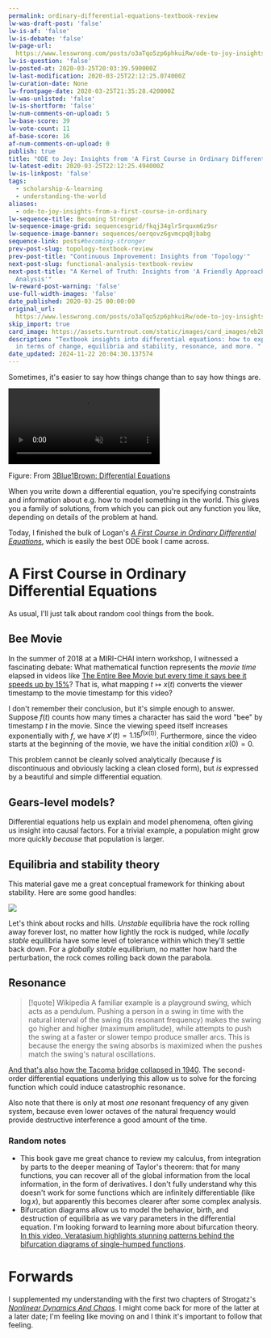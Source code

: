 ```yaml
---
permalink: ordinary-differential-equations-textbook-review
lw-was-draft-post: 'false'
lw-is-af: 'false'
lw-is-debate: 'false'
lw-page-url: 
  https://www.lesswrong.com/posts/o3aTqo5zp6phkuiRw/ode-to-joy-insights-from-a-first-course-in-ordinary
lw-is-question: 'false'
lw-posted-at: 2020-03-25T20:03:39.590000Z
lw-last-modification: 2020-03-25T22:12:25.074000Z
lw-curation-date: None
lw-frontpage-date: 2020-03-25T21:35:28.420000Z
lw-was-unlisted: 'false'
lw-is-shortform: 'false'
lw-num-comments-on-upload: 5
lw-base-score: 39
lw-vote-count: 11
af-base-score: 16
af-num-comments-on-upload: 0
publish: true
title: "ODE to Joy: Insights from 'A First Course in Ordinary Differential Equations'"
lw-latest-edit: 2020-03-25T22:12:25.494000Z
lw-is-linkpost: 'false'
tags:
  - scholarship-&-learning
  - understanding-the-world
aliases:
  - ode-to-joy-insights-from-a-first-course-in-ordinary
lw-sequence-title: Becoming Stronger
lw-sequence-image-grid: sequencesgrid/fkqj34glr5rquxm6z9sr
lw-sequence-image-banner: sequences/oerqovz6gvmcpq8jbabg
sequence-link: posts#becoming-stronger
prev-post-slug: topology-textbook-review
prev-post-title: "Continuous Improvement: Insights from 'Topology'"
next-post-slug: functional-analysis-textbook-review
next-post-title: "A Kernel of Truth: Insights from 'A Friendly Approach to Functional
  Analysis'"
lw-reward-post-warning: 'false'
use-full-width-images: 'false'
date_published: 2020-03-25 00:00:00
original_url: 
  https://www.lesswrong.com/posts/o3aTqo5zp6phkuiRw/ode-to-joy-insights-from-a-first-course-in-ordinary
skip_import: true
card_image: https://assets.turntrout.com/static/images/card_images/eb2E5Eg.png
description: "Textbook insights into differential equations: how to express systems
  in terms of change, equilibria and stability, resonance, and more. "
date_updated: 2024-11-22 20:04:30.137574
---
```






Sometimes, it's easier to say how things change than to say how things are.

<video autoplay loop muted playsinline src="https://assets.turntrout.com/static/images/posts/WCYZkZ4.mp4" type="video/mp4"><source src="https://assets.turntrout.com/static/images/posts/WCYZkZ4.mp4" type="video/mp4"></video>

Figure: From [3Blue1Brown: Differential Equations](https://www.youtube.com/watch?v=p_di4Zn4wz4)

When you write down a differential equation, you're specifying constraints and information about e.g. how to model something in the world. This gives you a family of solutions, from which you can pick out any function you like, depending on details of the problem at hand.

Today, I finished the bulk of Logan's [_A First Course in Ordinary Differential Equations_](https://www.amazon.com/First-Course-Ordinary-Differential-Equations/dp/8132235274), which is easily the best ODE book I came across.

# A First Course in Ordinary Differential Equations

As usual, I'll just talk about random cool things from the book.

## Bee Movie

In the summer of 2018 at a MIRI-CHAI intern workshop, I witnessed a fascinating debate: What mathematical function represents the _movie time_ elapsed in videos like [The Entire Bee Movie but every time it says bee it speeds up by 15%](https://www.youtube.com/watch?v=JMG1Nl7uWko)? That is, what mapping $t \mapsto x(t)$ converts the viewer timestamp to the movie timestamp for this video?

I don't remember their conclusion, but it's simple enough to answer. Suppose $f(t)$ counts how many times a character has said the word "bee" by timestamp $t$ in the movie. Since the viewing speed itself increases exponentially with $f$, we have $x'(t) = 1.15^{f(x(t))}$. Furthermore, since the video starts at the beginning of the movie, we have the initial condition $x(0)=0$.

This problem cannot be cleanly solved analytically (because $f$ is discontinuous and obviously lacking a clean closed form), but _is_ expressed by a beautiful and simple differential equation.

## Gears-level models?

Differential equations help us explain and model phenomena, often giving us insight into causal factors. For a trivial example, a population might grow more quickly _because_ that population is larger.

## Equilibria and stability theory

This material gave me a great conceptual framework for thinking about stability. Here are some good handles:

![](https://assets.turntrout.com/static/images/posts/eb2E5Eg.avif)

Let's think about rocks and hills. _Unstable_ equilibria have the rock rolling away forever lost, no matter how lightly the rock is nudged, while _locally stable_ equilibria have some level of tolerance within which they'll settle back down. For a _globally stable_ equilibrium, no matter how hard the perturbation, the rock comes rolling back down the parabola.

## Resonance

> [!quote] Wikipedia
> A familiar example is a playground swing, which acts as a pendulum. Pushing a person in a swing in time with the natural interval of the swing (its resonant frequency) makes the swing go higher and higher (maximum amplitude), while attempts to push the swing at a faster or slower tempo produce smaller arcs. This is because the energy the swing absorbs is maximized when the pushes match the swing's natural oscillations.

[And that's also how the Tacoma bridge collapsed in 1940](https://www.youtube.com/watch?v=3mclp9QmCGs). The second-order differential equations underlying this allow us to solve for the forcing function which could induce catastrophic resonance.

Also note that there is only at most _one_ resonant frequency of any given system, because even lower octaves of the natural frequency would provide destructive interference a good amount of the time.

### Random notes

- This book gave me great chance to review my calculus, from integration by parts to the deeper meaning of Taylor's theorem: that for many functions, you can recover all of the global information from the local information, in the form of derivatives. I don't fully understand why this doesn't work for some functions which are infinitely differentiable (like $\log x$), but apparently this becomes clearer after some complex analysis.
- Bifurcation diagrams allow us to model the behavior, birth, and destruction of equilibria as we vary parameters in the differential equation. I'm looking forward to learning more about bifurcation theory. [In this video, Veratasium highlights stunning patterns behind the bifurcation diagrams of single-humped functions](https://www.youtube.com/watch?v=ovJcsL7vyrk).

# Forwards

I supplemented my understanding with the first two chapters of Strogatz's [_Nonlinear Dynamics And Chaos_](https://www.amazon.com/Nonlinear-Dynamics-Chaos-Applications-Nonlinearity/dp/0738204536). I might come back for more of the latter at a later date; I'm feeling like moving on and I think it's important to follow that feeling.
